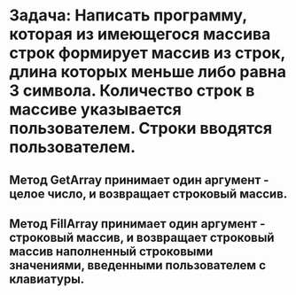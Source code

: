 # Задача: Написать программу, которая из имеющегося массива строк формирует массив из строк, длина которых меньше либо равна 3 символа. Количество строк в массиве указывается пользователем. Строки вводятся пользователем.

## Метод GetArray принимает один аргумент - целое число, и возвращает строковый массив.

## Метод FillArray принимает один аргумент - строковый массив, и возвращает строковый массив наполненный строковыми значениями, введенными пользователем с клавиатуры.